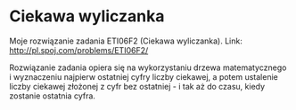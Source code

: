 # Ciekawa wyliczanka
Moje rozwiązanie zadania ETI06F2 (Ciekawa wyliczanka). Link: http://pl.spoj.com/problems/ETI06F2/

Rozwiązanie zadania opiera się na wykorzystaniu drzewa matematycznego i wyznaczeniu najpierw ostatniej cyfry liczby ciekawej, a potem ustalenie liczby ciekawej złożonej z cyfr bez ostatniej - i tak aż do czasu, kiedy zostanie ostatnia cyfra.
